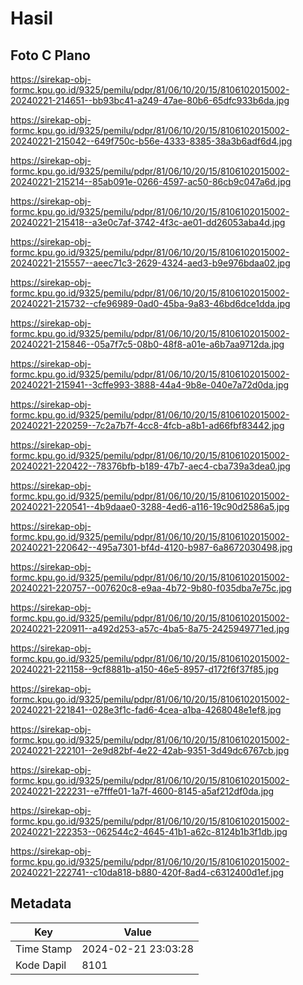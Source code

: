# Hasil

## Foto C Plano

https://sirekap-obj-formc.kpu.go.id/9325/pemilu/pdpr/81/06/10/20/15/8106102015002-20240221-214651--bb93bc41-a249-47ae-80b6-65dfc933b6da.jpg

https://sirekap-obj-formc.kpu.go.id/9325/pemilu/pdpr/81/06/10/20/15/8106102015002-20240221-215042--649f750c-b56e-4333-8385-38a3b6adf6d4.jpg

https://sirekap-obj-formc.kpu.go.id/9325/pemilu/pdpr/81/06/10/20/15/8106102015002-20240221-215214--85ab091e-0266-4597-ac50-86cb9c047a6d.jpg

https://sirekap-obj-formc.kpu.go.id/9325/pemilu/pdpr/81/06/10/20/15/8106102015002-20240221-215418--a3e0c7af-3742-4f3c-ae01-dd26053aba4d.jpg

https://sirekap-obj-formc.kpu.go.id/9325/pemilu/pdpr/81/06/10/20/15/8106102015002-20240221-215557--aeec71c3-2629-4324-aed3-b9e976bdaa02.jpg

https://sirekap-obj-formc.kpu.go.id/9325/pemilu/pdpr/81/06/10/20/15/8106102015002-20240221-215732--cfe96989-0ad0-45ba-9a83-46bd6dce1dda.jpg

https://sirekap-obj-formc.kpu.go.id/9325/pemilu/pdpr/81/06/10/20/15/8106102015002-20240221-215846--05a7f7c5-08b0-48f8-a01e-a6b7aa9712da.jpg

https://sirekap-obj-formc.kpu.go.id/9325/pemilu/pdpr/81/06/10/20/15/8106102015002-20240221-215941--3cffe993-3888-44a4-9b8e-040e7a72d0da.jpg

https://sirekap-obj-formc.kpu.go.id/9325/pemilu/pdpr/81/06/10/20/15/8106102015002-20240221-220259--7c2a7b7f-4cc8-4fcb-a8b1-ad66fbf83442.jpg

https://sirekap-obj-formc.kpu.go.id/9325/pemilu/pdpr/81/06/10/20/15/8106102015002-20240221-220422--78376bfb-b189-47b7-aec4-cba739a3dea0.jpg

https://sirekap-obj-formc.kpu.go.id/9325/pemilu/pdpr/81/06/10/20/15/8106102015002-20240221-220541--4b9daae0-3288-4ed6-a116-19c90d2586a5.jpg

https://sirekap-obj-formc.kpu.go.id/9325/pemilu/pdpr/81/06/10/20/15/8106102015002-20240221-220642--495a7301-bf4d-4120-b987-6a8672030498.jpg

https://sirekap-obj-formc.kpu.go.id/9325/pemilu/pdpr/81/06/10/20/15/8106102015002-20240221-220757--007620c8-e9aa-4b72-9b80-f035dba7e75c.jpg

https://sirekap-obj-formc.kpu.go.id/9325/pemilu/pdpr/81/06/10/20/15/8106102015002-20240221-220911--a492d253-a57c-4ba5-8a75-2425949771ed.jpg

https://sirekap-obj-formc.kpu.go.id/9325/pemilu/pdpr/81/06/10/20/15/8106102015002-20240221-221158--9cf8881b-a150-46e5-8957-d172f6f37f85.jpg

https://sirekap-obj-formc.kpu.go.id/9325/pemilu/pdpr/81/06/10/20/15/8106102015002-20240221-221841--028e3f1c-fad6-4cea-a1ba-4268048e1ef8.jpg

https://sirekap-obj-formc.kpu.go.id/9325/pemilu/pdpr/81/06/10/20/15/8106102015002-20240221-222101--2e9d82bf-4e22-42ab-9351-3d49dc6767cb.jpg

https://sirekap-obj-formc.kpu.go.id/9325/pemilu/pdpr/81/06/10/20/15/8106102015002-20240221-222231--e7fffe01-1a7f-4600-8145-a5af212df0da.jpg

https://sirekap-obj-formc.kpu.go.id/9325/pemilu/pdpr/81/06/10/20/15/8106102015002-20240221-222353--062544c2-4645-41b1-a62c-8124b1b3f1db.jpg

https://sirekap-obj-formc.kpu.go.id/9325/pemilu/pdpr/81/06/10/20/15/8106102015002-20240221-222741--c10da818-b880-420f-8ad4-c6312400d1ef.jpg


## Metadata

| Key        | Value               |
| ---------- | ------------------- |
| Time Stamp | 2024-02-21 23:03:28 |
| Kode Dapil | 8101                |



